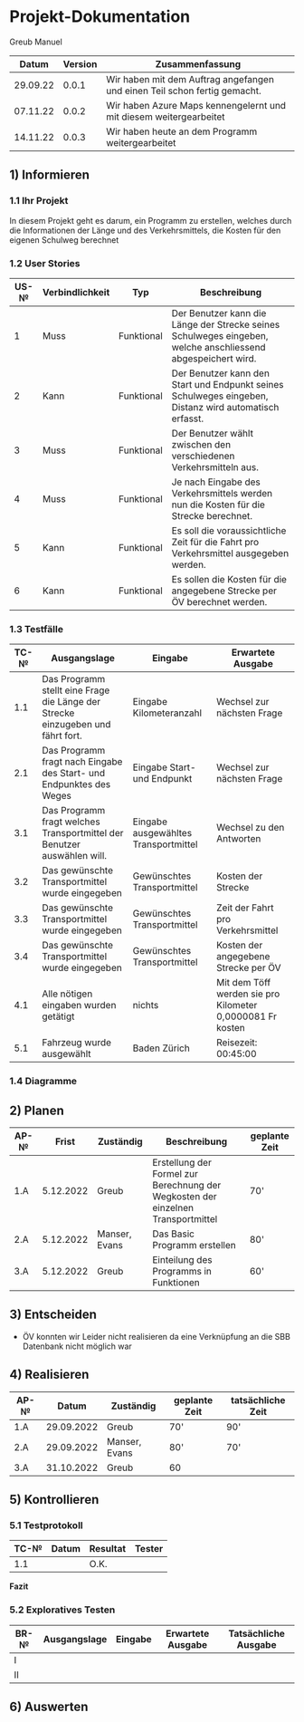 # Projekt-Dokumentation

Greub Manuel

| Datum | Version | Zusammenfassung                                              |
| ----- | ------- | ------------------------------------------------------------ |
|  29.09.22 |  0.0.1 | Wir haben mit dem Auftrag angefangen und einen Teil schon fertig gemacht.|         
|  07.11.22 |  0.0.2 | Wir haben Azure Maps kennengelernt und mit diesem weitergearbeitet|
|  14.11.22 |  0.0.3 | Wir haben heute an dem Programm weitergearbeitet 


## 1) Informieren
    

### 1.1 Ihr Projekt

In diesem Projekt geht es darum, ein Programm zu erstellen, welches durch die Informationen der Länge und des Verkehrsmittels, die Kosten für den eigenen Schulweg berechnet

### 1.2 User Stories

| US-№ | Verbindlichkeit | Typ  | Beschreibung                       |
| ---- | --------------- | ---- | ---------------------------------- |
| 1 | Muss | Funktional | Der Benutzer kann die Länge der Strecke seines Schulweges eingeben, welche anschliessend abgespeichert wird.|
| 2 | Kann | Funktional | Der Benutzer kann den Start und Endpunkt seines Schulweges eingeben, Distanz wird automatisch erfasst. |
| 3 | Muss | Funktional | Der Benutzer wählt zwischen den verschiedenen Verkehrsmitteln aus. |
| 4 | Muss | Funktional | Je nach Eingabe des Verkehrsmittels werden nun die Kosten für die Strecke berechnet. |
| 5 | Kann | Funktional | Es soll die voraussichtliche Zeit für die Fahrt pro Verkehrsmittel ausgegeben werden. |
| 6 | Kann | Funktional | Es sollen die Kosten für die angegebene Strecke per ÖV berechnet werden. | 



### 1.3 Testfälle

| TC-№ | Ausgangslage | Eingabe | Erwartete Ausgabe |
| ---- | ------------ | ------- | ----------------- |
| 1.1  | Das Programm stellt eine Frage die Länge der Strecke einzugeben und fährt fort.| Eingabe Kilometeranzahl| Wechsel zur nächsten Frage|
| 2.1  | Das Programm fragt nach Eingabe des Start- und Endpunktes des Weges| Eingabe Start- und Endpunkt| Wechsel zur nächsten Frage| 
| 3.1  | Das Programm fragt welches Transportmittel der Benutzer auswählen will.| Eingabe ausgewähltes Transportmittel| Wechsel zu den Antworten| 
| 3.2  | Das gewünschte Transportmittel wurde eingegeben| Gewünschtes Transportmittel| Kosten der Strecke|
| 3.3  | Das gewünschte Transportmittel wurde eingegeben| Gewünschtes Transportmittel| Zeit der Fahrt pro Verkehrsmittel|
| 3.4  | Das gewünschte Transportmittel wurde eingegeben| Gewünschtes Transportmittel| Kosten der angegebene Strecke per ÖV|
| 4.1  | Alle nötigen eingaben wurden getätigt | nichts | Mit dem Töff werden sie pro Kilometer 0,0000081 Fr kosten |
| 5.1  | Fahrzeug wurde ausgewählt | Baden Zürich | Reisezeit: 00:45:00 |


### 1.4 Diagramme



## 2) Planen

| AP-№ | Frist | Zuständig | Beschreibung | geplante Zeit |
| ---- | ----- | --------- | ------------ | ------------- |
| 1.A  | 5.12.2022| Greub | Erstellung der Formel zur Berechnung der Wegkosten der einzelnen Transportmittel| 70' | 
| 2.A  | 5.12.2022| Manser, Evans | Das Basic Programm erstellen | 80' |
| 3.A  | 5.12.2022| Greub | Einteilung des Programms in Funktionen| 60' |

## 3) Entscheiden
* ÖV konnten wir Leider nicht realisieren da eine Verknüpfung an die SBB Datenbank nicht möglich war

## 4) Realisieren

| AP-№ | Datum | Zuständig | geplante Zeit | tatsächliche Zeit |
| ---- | ----- | --------- | ------------- | ----------------- |
| 1.A  | 29.09.2022| Greub | 70'| 90'|
| 2.A  | 29.09.2022| Manser, Evans | 80' | 70' |
| 3.A  | 31.10.2022| Greub | 60


## 5) Kontrollieren

### 5.1 Testprotokoll

| TC-№ | Datum | Resultat | Tester |
| ---- | ----- | -------- | ------ |
| 1.1  |    |    O.K.      |      |


**Fazit**


### 5.2 Exploratives Testen

| BR-№ | Ausgangslage | Eingabe | Erwartete Ausgabe | Tatsächliche Ausgabe |
| ---- | ------------ | ------- | ----------------- | -------------------- |
| I    |  |  |       |    |
| II  |  | | | |


## 6) Auswerten

